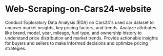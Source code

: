 # Web-Scraping-on-Cars24-website
Conduct Exploratory Data Analysis (EDA) on Cars24's used car dataset to uncover market insights, key pricing factors, and trends. Analyze attributes like brand, model, year, mileage, fuel type, and ownership history to understand price distribution and market trends. Provide actionable insights for buyers and sellers to make informed decisions and optimize pricing strategies.

